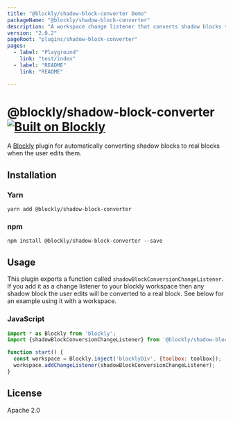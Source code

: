 ```yaml
---
title: "@blockly/shadow-block-converter Demo"
packageName: "@blockly/shadow-block-converter"
description: "A workspace change listener that converts shadow blocks to real blocks when the user edits them."
version: "2.0.2"
pageRoot: "plugins/shadow-block-converter"
pages:
  - label: "Playground"
    link: "test/index"
  - label: "README"
    link: "README"

---
```

# @blockly/shadow-block-converter [![Built on Blockly](https://tinyurl.com/built-on-blockly)](https://github.com/google/blockly)

A [Blockly](https://www.npmjs.com/package/blockly) plugin for automatically converting shadow blocks to real blocks when the user edits them.

## Installation

### Yarn
```
yarn add @blockly/shadow-block-converter
```

### npm
```
npm install @blockly/shadow-block-converter --save
```

## Usage
This plugin exports a function called `shadowBlockConversionChangeListener`. If
you add it as a change listener to your blockly workspace then any shadow block
the user edits will be converted to a real block. See below for an example using
it with a workspace.

### JavaScript

```js
import * as Blockly from 'blockly';
import {shadowBlockConversionChangeListener} from '@blockly/shadow-block-converter';

function start() {
  const workspace = Blockly.inject('blocklyDiv', {toolbox: toolbox});
  workspace.addChangeListener(shadowBlockConversionChangeListener);
}
```

## License

Apache 2.0
